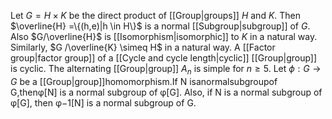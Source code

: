 Let $G = H \times K$ be the direct product of [[Group|groups]] $H$ and $K$. Then $\overline{H} =\{(h,e)|h \in H\}$ is a normal [[Subgroup|subgroup]] of $G$. Also $G/\overline{H}$ is [[Isomorphism|isomorphic]] to $K$ in a natural way. Similarly, $G /\overline{K} \simeq H$ in a natural way.
A [[Factor group|factor group]] of a [[Cycle and cycle length|cyclic]] [[Group|group]] is cyclic.
The alternating [[Group|group]] $A_{n}$ is simple for $n \geq 5$.
Let $\phi : G \to G$ be a [[Group|group]]homomorphism.If N isanormalsubgroupof G,thenφ[N] is a normal subgroup of φ[G]. Also, if N is a normal subgroup of φ[G], then φ−1[N] is a normal subgroup of G.